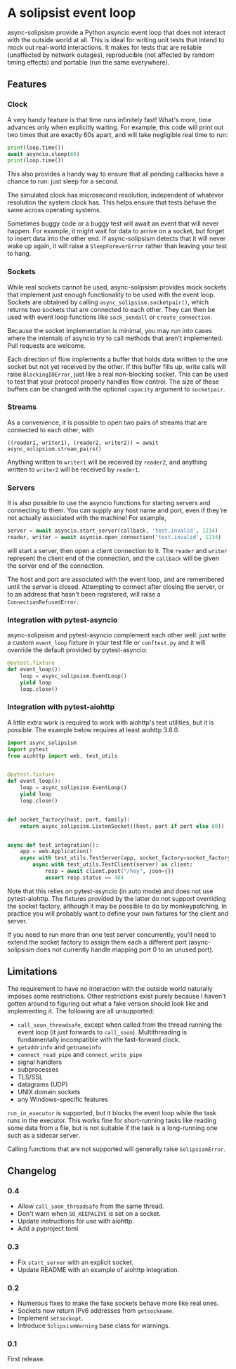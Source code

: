 # A solipsist event loop

async-solipsism provide a Python asyncio event loop that does not interact with
the outside world at all. This is ideal for writing unit tests that intend to
mock out real-world interactions. It makes for tests that are reliable
(unaffected by network outages), reproducible (not affected by random timing
effects) and portable (run the same everywhere).

## Features

### Clock

A very handy feature is that time runs infinitely fast! What's more, time
advances only when explicitly waiting. For example, this code will print out
two times that are exactly 60s apart, and will take negligible real time to
run:

```python
print(loop.time())
await asyncio.sleep(60)
print(loop.time())
```

This also provides a handy way to ensure that all pending callbacks have a
chance to run: just sleep for a second.

The simulated clock has microsecond resolution, independent of whatever
resolution the system clock has. This helps ensure that tests behave the same
across operating systems.

Sometimes buggy code or a buggy test will await an event that will never
happen. For example, it might wait for data to arrive on a socket, but forget
to insert data into the other end. If async-solipsism detects that it will
never wake up again, it will raise a `SleepForeverError` rather than leaving
your test to hang.

### Sockets

While real sockets cannot be used, async-solipsism provides mock sockets that
implement just enough functionality to be used with the event loop. Sockets
are obtained by calling `async_solipsism.socketpair()`, which returns two
sockets that are connected to each other. They can then be used with event
loop functions like `sock_sendall` or `create_connection`.

Because the socket implementation is minimal, you may run into cases where
the internals of asyncio try to call methods that aren't implemented. Pull
requests are welcome.

Each direction of flow implements a buffer that holds data written to the one
socket but not yet received by the other. If this buffer fills up, write calls
will raise `BlockingIOError`, just like a real non-blocking socket. This can
be used to test that your protocol properly handles flow control. The size of
these buffers can be changed with the optional `capacity` argument to
`socketpair`.

### Streams

As a convenience, it is possible to open two pairs of streams that are
connected to each other, with

```
((reader1, writer1), (reader2, writer2)) = await async_solipsism.stream_pairs()
```

Anything written to `writer1` will be received by `reader2`, and anything
written to `writer2` will be received by `reader1`.

### Servers

It is also possible to use the asyncio functions for starting servers and
connecting to them. You can supply any host name and port, even if they're not
actually associated with the machine! For example,

```python
server = await asyncio.start_server(callback, 'test.invalid', 1234)
reader, writer = await asyncio.open_connection('test.invalid', 1234)
```

will start a server, then open a client connection to it. The `reader` and
`writer` represent the client end of the connection, and the `callback` will
be given the server end of the connection.

The host and port are associated with the event loop, and are remembered until
the server is closed. Attempting to connect after closing the server, or to an
address that hasn't been registered, will raise a `ConnectionRefusedError`.

### Integration with pytest-asyncio

async-solipsism and pytest-asyncio complement each other well: just write a
custom `event_loop` fixture in your test file or `conftest.py` and it will
override the default provided by pytest-asyncio:

```python
@pytest.fixture
def event_loop():
    loop = async_solipsism.EventLoop()
    yield loop
    loop.close()
```

### Integration with pytest-aiohttp

A little extra work is required to work with aiohttp's test utilities, but it
is possible. The example below requires at least aiohttp 3.8.0.

```python
import async_solipsism
import pytest
from aiohttp import web, test_utils


@pytest.fixture
def event_loop():
    loop = async_solipsism.EventLoop()
    yield loop
    loop.close()


def socket_factory(host, port, family):
    return async_solipsism.ListenSocket((host, port if port else 80))


async def test_integration():
    app = web.Application()
    async with test_utils.TestServer(app, socket_factory=socket_factory) as server:
        async with test_utils.TestClient(server) as client:
            resp = await client.post("/hey", json={})
            assert resp.status == 404
```

Note that this relies on pytest-asyncio (in auto mode) and does not use
pytest-aiohttp. The fixtures provided by the latter do not support overriding
the socket factory, although it may be possible to do by monkeypatching. In
practice you will probably want to define your own fixtures for the client
and server.

If you need to run more than one test server concurrently, you'll need to
extend the socket factory to assign them each a different port
(async-solipsism does not currently handle mapping port 0 to an unused port).

## Limitations

The requirement to have no interaction with the outside world naturally
imposes some restrictions. Other restrictions exist purely because I haven't
gotten around to figuring out what a fake version should look like and
implementing it. The following are all unsupported:

- `call_soon_threadsafe`, except when called from the thread running the
  event loop (it just forwards to `call_soon`). Multithreading is
  fundamentally incompatible with the fast-forward clock.
- `getaddrinfo` and `getnameinfo`
- `connect_read_pipe` and `connect_write_pipe`
- signal handlers
- subprocesses
- TLS/SSL
- datagrams (UDP)
- UNIX domain sockets
- any Windows-specific features

`run_in_executor` is supported, but it blocks the event loop while the task
runs in the executor. This works fine for short-running tasks like reading
some data from a file, but is not suitable if the task is a long-running one
such as a sidecar server.

Calling functions that are not supported will generally raise
`SolipsismError`.

## Changelog

### 0.4

- Allow `call_soon_threadsafe` from the same thread.
- Don't warn when `SO_KEEPALIVE` is set on a socket.
- Update instructions for use with aiohttp.
- Add a pyproject.toml

### 0.3

- Fix `start_server` with an explicit socket.
- Update README with an example of aiohttp integration.

### 0.2

- Numerous fixes to make the fake sockets behave more like real ones.
- Sockets now return IPv6 addresses from `getsockname`.
- Implement `setsockopt`.
- Introduce `SolipsismWarning` base class for warnings.

### 0.1

First release.
